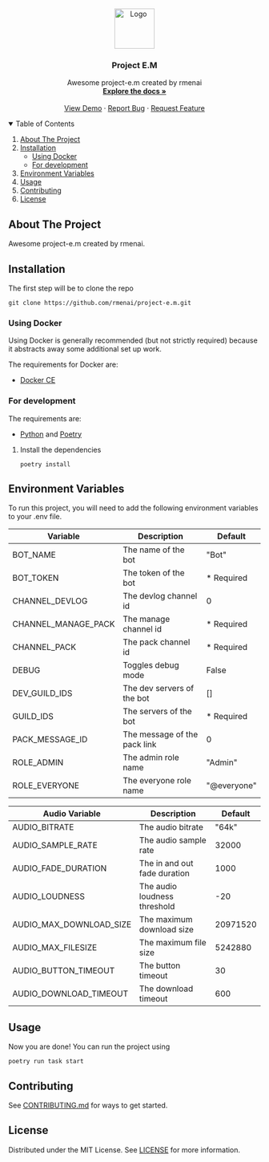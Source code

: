 <br />
<p align="center">
  <a href="https://github.com/rmenai/project-e.m">
    <img src="https://avatars.githubusercontent.com/u/89700626?v=4&s=160" alt="Logo" width="80" height="80">
  </a>

<h3 align="center">Project E.M</h3>

  <p align="center">
    Awesome project-e.m created by rmenai
    <br />
    <a href="https://github.com/rmenai/project-e.m"><strong>Explore the docs »</strong></a>
    <br />
    <br />
    <a href="https://github.com/rmenai/project-e.m">View Demo</a>
    ·
    <a href="https://github.com/rmenai/project-e.m/issues/new?assignees=&labels=&template=bug_report.md&title=">Report Bug</a>
    ·
    <a href="https://github.com/rmenai/project-e.m/issues/new?assignees=&labels=&template=feature_request.md&title=">Request Feature</a>
  </p>

<!-- TABLE OF CONTENTS -->
<details open="open">
  <summary>Table of Contents</summary>
  <ol>
    <li>
      <a href="#about-the-project">About The Project</a>
    </li>
    <li>
      <a href="#installation">Installation</a>
      <ul>
        <li><a href="#using-docker">Using Docker</a></li>
        <li><a href="#for-development">For development</a></li>
      </ul>
    </li>
    <li>
      <a href="#environment-variables">Environment Variables</a>
    </li>
    <li><a href="#usage">Usage</a></li>
    <li><a href="#contributing">Contributing</a></li>
    <li><a href="#license">License</a></li>
  </ol>
</details>



<!-- ABOUT THE PROJECT -->

## About The Project

Awesome project-e.m created by rmenai.

<!-- INSTALLATION -->

## Installation

The first step will be to clone the repo

```shell
git clone https://github.com/rmenai/project-e.m.git
```

### Using Docker

Using Docker is generally recommended (but not strictly required) because it abstracts away some additional set up work.

The requirements for Docker are:

* [Docker CE](https://docs.docker.com/install/)

### For development

The requirements are:

* [Python](https://www.python.org/downloads/) and [Poetry](https://python-poetry.org/docs/)

1. Install the dependencies
   ```shell
   poetry install
   ```

## Environment Variables

To run this project, you will need to add the following environment variables to your .env file.

| Variable            | Description                  | Default     |
|---------------------|------------------------------|-------------|
| BOT_NAME            | The name of the bot          | "Bot"       |
| BOT_TOKEN           | The token of the bot         | * Required  |
| CHANNEL_DEVLOG      | The devlog channel id        | 0           |
| CHANNEL_MANAGE_PACK | The manage channel id        | * Required  |
| CHANNEL_PACK        | The pack channel id          | * Required  |
| DEBUG               | Toggles debug mode           | False       |
| DEV_GUILD_IDS       | The dev servers of the bot   | []          |
| GUILD_IDS           | The servers of the bot       | * Required  |
| PACK_MESSAGE_ID     | The message of the pack link | 0           |
| ROLE_ADMIN          | The admin role name          | "Admin"     |
| ROLE_EVERYONE       | The everyone role name       | "@everyone" |

| Audio Variable          | Description                  | Default  |
|-------------------------|------------------------------|----------|
| AUDIO_BITRATE           | The audio bitrate            | "64k"    |
| AUDIO_SAMPLE_RATE       | The audio sample rate        | 32000    |
| AUDIO_FADE_DURATION     | The in and out fade duration | 1000     |
| AUDIO_LOUDNESS          | The audio loudness threshold | -20      |
| AUDIO_MAX_DOWNLOAD_SIZE | The maximum download size    | 20971520 |
| AUDIO_MAX_FILESIZE      | The maximum file size        | 5242880  |
| AUDIO_BUTTON_TIMEOUT    | The button timeout           | 30       |
| AUDIO_DOWNLOAD_TIMEOUT  | The download timeout         | 600      |

<!-- USAGE EXAMPLES -->

## Usage

Now you are done! You can run the project using

```shell
poetry run task start
```

## Contributing

See [CONTRIBUTING.md](https://github.com/rmenai/project-e.m/blob/main/CONTRIBUTING.md) for ways to get started.

<!-- LICENSE -->

## License

Distributed under the MIT License. See [LICENSE](https://github.com/rmenai/project-e.m/blob/main/LICENSE) for more
information.

